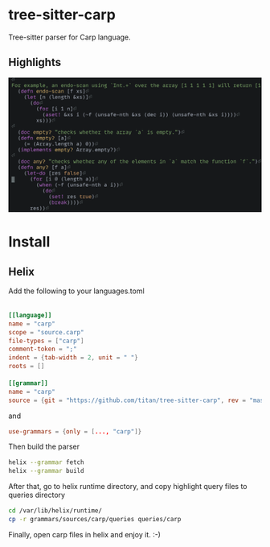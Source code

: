 # tree-sitter-carp

Tree-sitter parser for Carp language.

## Highlights

![screenshot](./assets/screenshot.png)

# Install

## Helix

Add the following to your languages.toml

```toml

[[language]]
name = "carp"
scope = "source.carp"
file-types = ["carp"]
comment-token = ";"
indent = {tab-width = 2, unit = " "}
roots = []

[[grammar]]
name = "carp"
source = {git = "https://github.com/titan/tree-sitter-carp", rev = "master"}
```

and

```toml
use-grammars = {only = [..., "carp"]}
```

Then build the parser

```sh
helix --grammar fetch
helix --grammar build
```

After that, go to helix runtime directory, and copy highlight query files to queries directory

```sh
cd /var/lib/helix/runtime/
cp -r grammars/sources/carp/queries queries/carp
```

Finally, open carp files in helix and enjoy it. :-)
